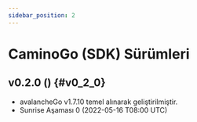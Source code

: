 ```yaml
---
sidebar_position: 2
---
```


# CaminoGo (SDK) Sürümleri

## v0.2.0 () {#v0_2_0}

- avalancheGo v1.7.10 temel alınarak geliştirilmiştir.
- Sunrise Aşaması 0 (2022-05-16 T08:00 UTC)